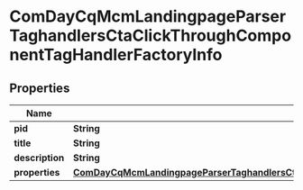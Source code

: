 

# ComDayCqMcmLandingpageParserTaghandlersCtaClickThroughComponentTagHandlerFactoryInfo

## Properties

Name | Type | Description | Notes
------------ | ------------- | ------------- | -------------
**pid** | **String** |  |  [optional]
**title** | **String** |  |  [optional]
**description** | **String** |  |  [optional]
**properties** | [**ComDayCqMcmLandingpageParserTaghandlersCtaClickThroughComponentTagHandlerFactoryProperties**](ComDayCqMcmLandingpageParserTaghandlersCtaClickThroughComponentTagHandlerFactoryProperties.md) |  |  [optional]



